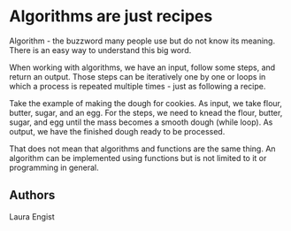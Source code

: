 # Algorithms are just recipes

Algorithm - the buzzword many people use but do not know its meaning. There is an easy way to understand this big word.

When working with algorithms, we have an input, follow some steps, and return an output. Those steps can be iteratively one by one or loops in which a process is repeated multiple times - just as following a recipe.

Take the example of making the dough for cookies. As input, we take flour, butter, sugar, and an egg. For the steps, we need to knead the flour, butter, sugar, and egg until the mass becomes a smooth dough (while loop). As output, we have the finished dough ready to be processed.

That does not mean that algorithms and functions are the same thing. An algorithm can be implemented using functions but is not limited to it or programming in general.

## Authors
Laura Engist

